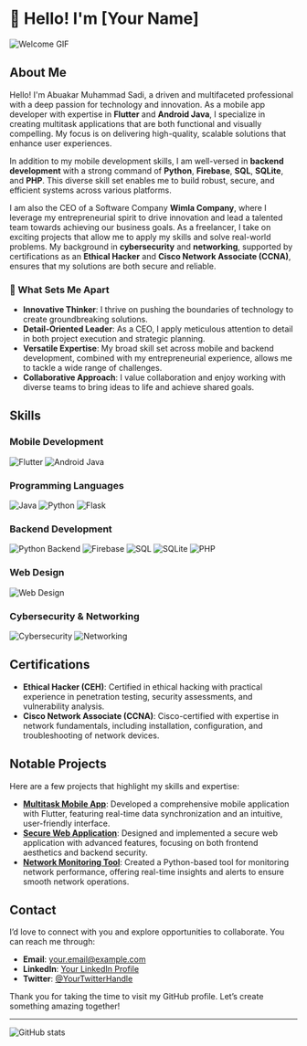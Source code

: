 # 👋 Hello! I'm [Your Name]

![Welcome GIF](https://i.pinimg.com/originals/6e/a8/c6/6ea8c68dfa924bc2e6a9abe3e473087a.gif)

## About Me

Hello! I'm Abuakar Muhammad Sadi, a driven and multifaceted professional with a deep passion for technology and innovation. As a mobile app developer with expertise in **Flutter** and **Android Java**, I specialize in creating multitask applications that are both functional and visually compelling. My focus is on delivering high-quality, scalable solutions that enhance user experiences.

In addition to my mobile development skills, I am well-versed in **backend development** with a strong command of **Python**, **Firebase**, **SQL**, **SQLite**, and **PHP**. This diverse skill set enables me to build robust, secure, and efficient systems across various platforms.

I am also the CEO of a Software Company **Wimla Company**, where I leverage my entrepreneurial spirit to drive innovation and lead a talented team towards achieving our business goals. As a freelancer, I take on exciting projects that allow me to apply my skills and solve real-world problems. My background in **cybersecurity** and **networking**, supported by certifications as an **Ethical Hacker** and **Cisco Network Associate (CCNA)**, ensures that my solutions are both secure and reliable.

### 🌟 What Sets Me Apart

- **Innovative Thinker**: I thrive on pushing the boundaries of technology to create groundbreaking solutions.
- **Detail-Oriented Leader**: As a CEO, I apply meticulous attention to detail in both project execution and strategic planning.
- **Versatile Expertise**: My broad skill set across mobile and backend development, combined with my entrepreneurial experience, allows me to tackle a wide range of challenges.
- **Collaborative Approach**: I value collaboration and enjoy working with diverse teams to bring ideas to life and achieve shared goals.

## Skills

### Mobile Development

<p>
  <img src="https://img.shields.io/badge/Flutter-02569B?style=for-the-badge&logo=flutter&logoColor=white" alt="Flutter" title="Flutter" />
  <img src="https://img.shields.io/badge/Android%20Java-3DDC84?style=for-the-badge&logo=java&logoColor=white" alt="Android Java" title="Android Java" />
</p>

### Programming Languages

<p>
  <img src="https://img.shields.io/badge/Java-007396?style=for-the-badge&logo=java&logoColor=white" alt="Java" title="Java" />
  <img src="https://img.shields.io/badge/Python-306998?style=for-the-badge&logo=python&logoColor=white" alt="Python" title="Python" />
  <img src="https://img.shields.io/badge/Flask-000000?style=for-the-badge&logo=flask&logoColor=white" alt="Flask" title="Flask" />
</p>

### Backend Development

<p>
  <img src="https://img.shields.io/badge/Python%20Backend-306998?style=for-the-badge&logo=python&logoColor=white" alt="Python Backend" title="Python Backend" />
  <img src="https://img.shields.io/badge/Firebase-FFCA28?style=for-the-badge&logo=firebase&logoColor=black" alt="Firebase" title="Firebase" />
  <img src="https://img.shields.io/badge/SQL-003B57?style=for-the-badge&logo=mysql&logoColor=white" alt="SQL" title="SQL" />
  <img src="https://img.shields.io/badge/SQLite-003B57?style=for-the-badge&logo=sqlite&logoColor=white" alt="SQLite" title="SQLite" />
  <img src="https://img.shields.io/badge/PHP-777BB4?style=for-the-badge&logo=php&logoColor=white" alt="PHP" title="PHP" />
</p>

### Web Design

<p>
  <img src="https://img.shields.io/badge/Web%20Design-F7DF1C?style=for-the-badge&logo=html5&logoColor=black" alt="Web Design" title="Web Design" />
</p>

### Cybersecurity & Networking

<p>
  <img src="https://img.shields.io/badge/Cybersecurity-003C70?style=for-the-badge&logo=cisco&logoColor=white" alt="Cybersecurity" title="Cybersecurity" />
  <img src="https://img.shields.io/badge/Networking-0072C6?style=for-the-badge&logo=cisco&logoColor=white" alt="Networking" title="Networking" />
</p>

## Certifications

- **Ethical Hacker (CEH)**: Certified in ethical hacking with practical experience in penetration testing, security assessments, and vulnerability analysis.
- **Cisco Network Associate (CCNA)**: Cisco-certified with expertise in network fundamentals, including installation, configuration, and troubleshooting of network devices.

## Notable Projects

Here are a few projects that highlight my skills and expertise:

- **[Multitask Mobile App](#)**: Developed a comprehensive mobile application with Flutter, featuring real-time data synchronization and an intuitive, user-friendly interface.
- **[Secure Web Application](#)**: Designed and implemented a secure web application with advanced features, focusing on both frontend aesthetics and backend security.
- **[Network Monitoring Tool](#)**: Created a Python-based tool for monitoring network performance, offering real-time insights and alerts to ensure smooth network operations.

## Contact

I’d love to connect with you and explore opportunities to collaborate. You can reach me through:

- **Email**: [your.email@example.com](mailto:your.email@example.com)
- **LinkedIn**: [Your LinkedIn Profile](https://www.linkedin.com/in/your-profile/)
- **Twitter**: [@YourTwitterHandle](https://twitter.com/YourTwitterHandle)

Thank you for taking the time to visit my GitHub profile. Let’s create something amazing together!

---

![GitHub stats](https://github-readme-stats.vercel.app/api?username=your-username&show_icons=true&hide_title=true&hide=prs&count_private=true&hide_border=true&theme=radical)
